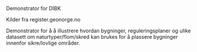 Demonstrator for DIBK

Kilder fra register.geonorge.no

Demonstrator for å å illustrere hvordan bygninger, reguleringsplaner og ulike datasett om naturtyper/flom/skred kan brukes for å plassere bygninger innenfor sikre/lovlige områder.
